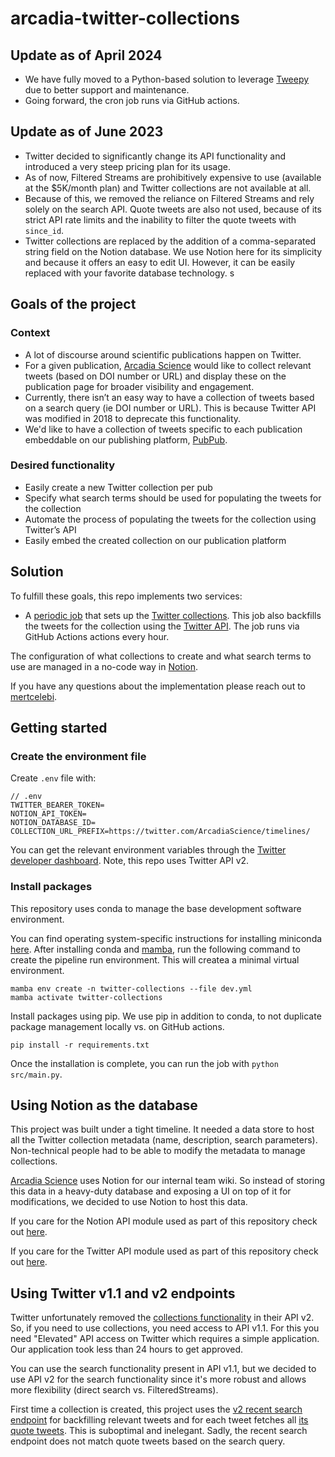 # arcadia-twitter-collections

## Update as of April 2024

- We have fully moved to a Python-based solution to leverage [Tweepy](https://docs.tweepy.org/en/latest/index.html) due to better support and maintenance.
- Going forward, the cron job runs via GitHub actions.

## Update as of June 2023

- Twitter decided to significantly change its API functionality and introduced a very steep pricing plan for its usage.
- As of now, Filtered Streams are prohibitively expensive to use (available at the $5K/month plan) and Twitter collections are not available at all.
- Because of this, we removed the reliance on Filtered Streams and rely solely on the search API. Quote tweets are also not used, because of its strict API rate limits and the inability to filter the quote tweets with `since_id`.
- Twitter collections are replaced by the addition of a comma-separated string field on the Notion database. We use Notion here for its simplicity and because it offers an easy to edit UI. However, it can be easily replaced with your favorite database technology. s

## Goals of the project

### Context

- A lot of discourse around scientific publications happen on Twitter.
- For a given publication, [Arcadia Science](https://www.arcadiascience.com/) would like to collect relevant tweets (based on DOI number or URL) and display these on the publication page for broader visibility and engagement.
- Currently, there isn’t an easy way to have a collection of tweets based on a search query (ie DOI number or URL). This is because Twitter API was modified in 2018 to deprecate this functionality.
- We'd like to have a collection of tweets specific to each publication embeddable on our publishing platform, [PubPub](https://research.arcadiascience.com/).

### Desired functionality

- Easily create a new Twitter collection per pub
- Specify what search terms should be used for populating the tweets for the collection
- Automate the process of populating the tweets for the collection using Twitter’s API
- Easily embed the created collection on our publication platform

## Solution

To fulfill these goals, this repo implements two services:

- A [periodic job](https://github.com/Arcadia-Science/arcadia-twitter-collections/blob/main/src/main.py) that sets up the [Twitter collections](https://developer.twitter.com/en/docs/twitter-api/v1/tweets/curate-a-collection/overview/about_collections). This job also backfills the tweets for the collection using the [Twitter API](https://developer.twitter.com/en/docs/twitter-api/v1/tweets/search/api-reference/get-search-tweets). The job runs via GitHub Actions actions every hour.

The configuration of what collections to create and what search terms to use are managed in a no-code way in [Notion](https://developers.notion.com/docs/getting-started).

If you have any questions about the implementation please reach out to [mertcelebi](https://github.com/mertcelebi).

## Getting started

### Create the environment file

Create `.env` file with:

```
// .env
TWITTER_BEARER_TOKEN=
NOTION_API_TOKEN=
NOTION_DATABASE_ID=
COLLECTION_URL_PREFIX=https://twitter.com/ArcadiaScience/timelines/
```

You can get the relevant environment variables through the [Twitter developer dashboard](https://developer.twitter.com/en/portal/dashboard). Note, this repo uses Twitter API v2.

### Install packages

This repository uses conda to manage the base development software environment.

You can find operating system-specific instructions for installing miniconda [here](https://docs.conda.io/projects/miniconda/en/latest/). After installing conda and [mamba](https://mamba.readthedocs.io/en/latest/), run the following command to create the pipeline run environment. This will createa a minimal virtual environment.

```{bash}
mamba env create -n twitter-collections --file dev.yml
mamba activate twitter-collections
```

Install packages using pip. We use pip in addition to conda, to not duplicate package management locally vs. on GitHub actions.

```
pip install -r requirements.txt
```

Once the installation is complete, you can run the job with `python src/main.py`.

## Using Notion as the database

This project was built under a tight timeline. It needed a data store to host all the Twitter collection metadata (name, description, search parameters). Non-technical people had to be able to modify the metadata to manage collections.

[Arcadia Science](https://www.arcadiascience.com/) uses Notion for our internal team wiki. So instead of storing this data in a heavy-duty database and exposing a UI on top of it for modifications, we decided to use Notion to host this data.

If you care for the Notion API module used as part of this repository check out [here](https://github.com/Arcadia-Science/arcadia-twitter-collections/blob/main/src/notion.ts).

If you care for the Twitter API module used as part of this repository check out [here](https://github.com/Arcadia-Science/arcadia-twitter-collections/blob/main/src/twitter.ts).

## Using Twitter v1.1 and v2 endpoints

Twitter unfortunately removed the [collections functionality](https://developer.twitter.com/en/docs/twitter-api/v1/tweets/curate-a-collection/overview/about_collections) in their API v2. So, if you need to use collections, you need access to API v1.1. For this you need "Elevated" API access on Twitter which requires a simple application. Our application took less than 24 hours to get approved.

You can use the search functionality present in API v1.1, but we decided to use API v2 for the search functionality since it's more robust and allows more flexibility (direct search vs. FilteredStreams).

First time a collection is created, this project uses the [v2 recent search endpoint](https://developer.twitter.com/en/docs/twitter-api/tweets/search/api-reference/get-tweets-search-recent) for backfilling relevant tweets and for each tweet fetches all [its quote tweets](https://developer.twitter.com/en/docs/twitter-api/tweets/quote-tweets/api-reference/get-tweets-id-quote_tweets). This is suboptimal and inelegant. Sadly, the recent search endpoint does not match quote tweets based on the search query.
